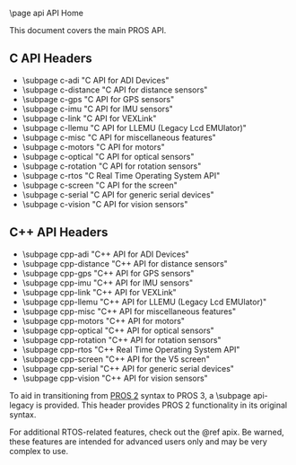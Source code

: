 \page api API Home

This document covers the main PROS API.

## C API Headers

- \subpage c-adi        "C API for ADI Devices"
- \subpage c-distance   "C API for distance sensors"
- \subpage c-gps        "C API for GPS sensors"
- \subpage c-imu        "C API for IMU sensors"
- \subpage c-link       "C API for VEXLink"
- \subpage c-llemu      "C API for LLEMU (Legacy Lcd EMUlator)"
- \subpage c-misc       "C API for miscellaneous features"
- \subpage c-motors     "C API for motors"
- \subpage c-optical    "C API for optical sensors"
- \subpage c-rotation   "C API for rotation sensors"
- \subpage c-rtos       "C Real Time Operating System API"
- \subpage c-screen     "C API for the screen"
- \subpage c-serial     "C API for generic serial devices"
- \subpage c-vision     "C API for vision sensors"

## C++ API Headers

- \subpage cpp-adi      "C++ API for ADI Devices"
- \subpage cpp-distance "C++ API for distance sensors"
- \subpage cpp-gps      "C++ API for GPS sensors"
- \subpage cpp-imu      "C++ API for IMU sensors"
- \subpage cpp-link     "C++ API for VEXLink"
- \subpage cpp-llemu    "C++ API for LLEMU (Legacy Lcd EMUlator)"
- \subpage cpp-misc     "C++ API for miscellaneous features"
- \subpage cpp-motors   "C++ API for motors"
- \subpage cpp-optical  "C++ API for optical sensors"
- \subpage cpp-rotation "C++ API for rotation sensors"
- \subpage cpp-rtos     "C++ Real Time Operating System API"
- \subpage cpp-screen   "C++ API for the V5 screen"
- \subpage cpp-serial   "C++ API for generic serial devices"
- \subpage cpp-vision   "C++ API for vision sensors"

To aid in transitioning from [PROS 2](https://pros.cs.purdue.edu/cortex/index.html) syntax to PROS 3, a \subpage api-legacy is provided. This header provides PROS 2 functionality in its original syntax.

For additional RTOS-related features, check out the @ref apix. Be warned, these features
are intended for advanced users only and may be very complex to use.